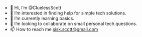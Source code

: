 - 👋 Hi, I’m @CluelessScott
- 👀 I’m interested in finding help for simple tech solutions. 
- 🌱 I’m currently learning basics. 
- 💞️ I’m looking to collaborate on small personal tech questions. 
- 📫 How to reach me sisk.scott@gmail.com

<!---
CluelessScott/CluelessScott is a ✨ special ✨ repository because its `README.md` (this file) appears on your GitHub profile.
You can click the Preview link to take a look at your changes.
--->
